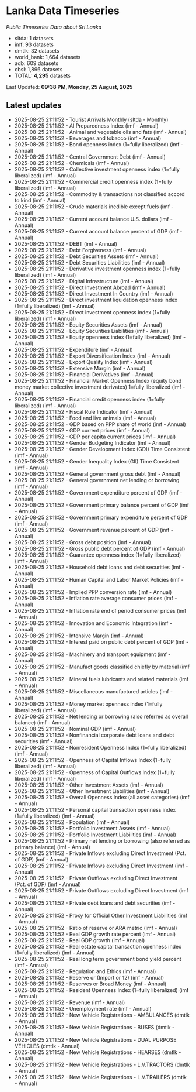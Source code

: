 # Lanka Data Timeseries
*Public Timeseries Data about Sri Lanka*

* sltda: 1 datasets
* imf: 93 datasets
* dmtlk: 32 datasets
* world_bank: 1,664 datasets
* adb: 609 datasets
* cbsl: 1,896 datasets
* TOTAL: **4,295** datasets

Last Updated: **09:38 PM, Monday, 25 August, 2025**

## Latest updates

* 2025-08-25 21:11:52 - Tourist Arrivals Monthly (sltda - Monthly)
* 2025-08-25 21:11:52 - AI Preparedness Index (imf - Annual)
* 2025-08-25 21:11:52 - Animal and vegetable oils and fats (imf - Annual)
* 2025-08-25 21:11:52 - Beverages and tobacco (imf - Annual)
* 2025-08-25 21:11:52 - Bond openness index (1=fully liberalized) (imf - Annual)
* 2025-08-25 21:11:52 - Central Government Debt (imf - Annual)
* 2025-08-25 21:11:52 - Chemicals (imf - Annual)
* 2025-08-25 21:11:52 - Collective investment openness index (1=fully liberalized) (imf - Annual)
* 2025-08-25 21:11:52 - Commercial credit openness index (1=fully liberalized) (imf - Annual)
* 2025-08-25 21:11:52 - Commodity & transactions not classified accord to kind (imf - Annual)
* 2025-08-25 21:11:52 - Crude materials inedible except fuels (imf - Annual)
* 2025-08-25 21:11:52 - Current account balance U.S. dollars (imf - Annual)
* 2025-08-25 21:11:52 - Current account balance percent of GDP (imf - Annual)
* 2025-08-25 21:11:52 - DEBT (imf - Annual)
* 2025-08-25 21:11:52 - Debt Forgiveness (imf - Annual)
* 2025-08-25 21:11:52 - Debt Securities Assets (imf - Annual)
* 2025-08-25 21:11:52 - Debt Securities Liabilities (imf - Annual)
* 2025-08-25 21:11:52 - Derivative investment openness index (1=fully liberalized) (imf - Annual)
* 2025-08-25 21:11:52 - Digital Infrastructure (imf - Annual)
* 2025-08-25 21:11:52 - Direct Investment Abroad (imf - Annual)
* 2025-08-25 21:11:52 - Direct Investment In Country (imf - Annual)
* 2025-08-25 21:11:52 - Direct investment liquidation openness index (1=fully liberalized) (imf - Annual)
* 2025-08-25 21:11:52 - Direct investment openness index (1=fully liberalized) (imf - Annual)
* 2025-08-25 21:11:52 - Equity Securities Assets (imf - Annual)
* 2025-08-25 21:11:52 - Equity Securities Liabilities (imf - Annual)
* 2025-08-25 21:11:52 - Equity openness index (1=fully liberalized) (imf - Annual)
* 2025-08-25 21:11:52 - Expenditure (imf - Annual)
* 2025-08-25 21:11:52 - Export Diversification Index (imf - Annual)
* 2025-08-25 21:11:52 - Export Quality Index (imf - Annual)
* 2025-08-25 21:11:52 - Extensive Margin (imf - Annual)
* 2025-08-25 21:11:52 - Financial Derivatives (imf - Annual)
* 2025-08-25 21:11:52 - Financial Market Openness Index (equity bond money market collective investment derivates) 1=fully liberalized (imf - Annual)
* 2025-08-25 21:11:52 - Financial credit openness index (1=fully liberalized) (imf - Annual)
* 2025-08-25 21:11:52 - Fiscal Rule Indicator (imf - Annual)
* 2025-08-25 21:11:52 - Food and live animals (imf - Annual)
* 2025-08-25 21:11:52 - GDP based on PPP share of world (imf - Annual)
* 2025-08-25 21:11:52 - GDP current prices (imf - Annual)
* 2025-08-25 21:11:52 - GDP per capita current prices (imf - Annual)
* 2025-08-25 21:11:52 - Gender Budgeting Indicator (imf - Annual)
* 2025-08-25 21:11:52 - Gender Development Index (GDI) Time Consistent (imf - Annual)
* 2025-08-25 21:11:52 - Gender Inequality Index (GII) Time Consistent (imf - Annual)
* 2025-08-25 21:11:52 - General government gross debt (imf - Annual)
* 2025-08-25 21:11:52 - General government net lending or borrowing (imf - Annual)
* 2025-08-25 21:11:52 - Government expenditure percent of GDP (imf - Annual)
* 2025-08-25 21:11:52 - Government primary balance percent of GDP (imf - Annual)
* 2025-08-25 21:11:52 - Government primary expenditure percent of GDP (imf - Annual)
* 2025-08-25 21:11:52 - Government revenue percent of GDP (imf - Annual)
* 2025-08-25 21:11:52 - Gross debt position (imf - Annual)
* 2025-08-25 21:11:52 - Gross public debt percent of GDP (imf - Annual)
* 2025-08-25 21:11:52 - Guarantee openness index (1=fully liberalized) (imf - Annual)
* 2025-08-25 21:11:52 - Household debt loans and debt securities (imf - Annual)
* 2025-08-25 21:11:52 - Human Capital and Labor Market Policies (imf - Annual)
* 2025-08-25 21:11:52 - Implied PPP conversion rate (imf - Annual)
* 2025-08-25 21:11:52 - Inflation rate average consumer prices (imf - Annual)
* 2025-08-25 21:11:52 - Inflation rate end of period consumer prices (imf - Annual)
* 2025-08-25 21:11:52 - Innovation and Economic Integration (imf - Annual)
* 2025-08-25 21:11:52 - Intensive Margin (imf - Annual)
* 2025-08-25 21:11:52 - Interest paid on public debt percent of GDP (imf - Annual)
* 2025-08-25 21:11:52 - Machinery and transport equipment (imf - Annual)
* 2025-08-25 21:11:52 - Manufact goods classified chiefly by material (imf - Annual)
* 2025-08-25 21:11:52 - Mineral fuels lubricants and related materials (imf - Annual)
* 2025-08-25 21:11:52 - Miscellaneous manufactured articles (imf - Annual)
* 2025-08-25 21:11:52 - Money market openness index (1=fully liberalized) (imf - Annual)
* 2025-08-25 21:11:52 - Net lending or borrowing (also referred as overall balance) (imf - Annual)
* 2025-08-25 21:11:52 - Nominal GDP (imf - Annual)
* 2025-08-25 21:11:52 - Nonfinancial corporate debt loans and debt securities (imf - Annual)
* 2025-08-25 21:11:52 - Nonresident Openness Index (1=fully liberalized) (imf - Annual)
* 2025-08-25 21:11:52 - Openness of Capital Inflows Index (1=fully liberalized) (imf - Annual)
* 2025-08-25 21:11:52 - Openness of Capital Outflows Index (1=fully liberalized) (imf - Annual)
* 2025-08-25 21:11:52 - Other Investment Assets (imf - Annual)
* 2025-08-25 21:11:52 - Other Investment Liabilities (imf - Annual)
* 2025-08-25 21:11:52 - Overall Openness Index (all asset categories) (imf - Annual)
* 2025-08-25 21:11:52 - Personal capital transaction openness index (1=fully liberalized) (imf - Annual)
* 2025-08-25 21:11:52 - Population (imf - Annual)
* 2025-08-25 21:11:52 - Portfolio Investment Assets (imf - Annual)
* 2025-08-25 21:11:52 - Portfolio Investment Liabilities (imf - Annual)
* 2025-08-25 21:11:52 - Primary net lending or borrowing (also referred as primary balance) (imf - Annual)
* 2025-08-25 21:11:52 - Private Inflows excluding Direct Investment (Pct. of GDP) (imf - Annual)
* 2025-08-25 21:11:52 - Private Inflows excluding Direct Investment (imf - Annual)
* 2025-08-25 21:11:52 - Private Outflows excluding Direct Investment (Pct. of GDP) (imf - Annual)
* 2025-08-25 21:11:52 - Private Outflows excluding Direct Investment (imf - Annual)
* 2025-08-25 21:11:52 - Private debt loans and debt securities (imf - Annual)
* 2025-08-25 21:11:52 - Proxy for Official Other Investment Liabilities (imf - Annual)
* 2025-08-25 21:11:52 - Ratio of reserve or ARA metric (imf - Annual)
* 2025-08-25 21:11:52 - Real GDP growth rate percent (imf - Annual)
* 2025-08-25 21:11:52 - Real GDP growth (imf - Annual)
* 2025-08-25 21:11:52 - Real estate capital transaction openness index (1=fully liberalized) (imf - Annual)
* 2025-08-25 21:11:52 - Real long term government bond yield percent (imf - Annual)
* 2025-08-25 21:11:52 - Regulation and Ethics (imf - Annual)
* 2025-08-25 21:11:52 - Reserve or (Import or 12) (imf - Annual)
* 2025-08-25 21:11:52 - Reserves or Broad Money (imf - Annual)
* 2025-08-25 21:11:52 - Resident Openness Index (1=fully liberalized) (imf - Annual)
* 2025-08-25 21:11:52 - Revenue (imf - Annual)
* 2025-08-25 21:11:52 - Unemployment rate (imf - Annual)
* 2025-08-25 21:11:52 - New Vehicle Registrations - AMBULANCES (dmtlk - Annual)
* 2025-08-25 21:11:52 - New Vehicle Registrations - BUSES (dmtlk - Annual)
* 2025-08-25 21:11:52 - New Vehicle Registrations - DUAL PURPOSE VEHICLES (dmtlk - Annual)
* 2025-08-25 21:11:52 - New Vehicle Registrations - HEARSES (dmtlk - Annual)
* 2025-08-25 21:11:52 - New Vehicle Registrations - L.V.TRACTORS (dmtlk - Annual)
* 2025-08-25 21:11:52 - New Vehicle Registrations - L.V.TRAILERS (dmtlk - Annual)
